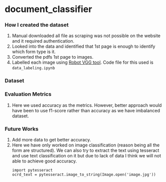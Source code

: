 # document_classifier

### How I created the dataset

1. Manual downloaded all file as scraping was not possible on the website and it required authentication.
2. Looked into the data and identified that 1st page is enough to identify which form type is it.
3. Converted the pdfs 1st page to images.
4. Labelled each image using [Robot VGG tool](https://www.robots.ox.ac.uk/~vgg/software/via/via.html). Code file for this used is ```data_labeling.ipynb```


### Dataset 




### Evaluation Metrics

1. Here we used accuracy as the metrics. However, better approach would have been to use f1-score rather than accuracy as we have imbalanced dataset.

### Future Works

1. Add more data to get better accuracy.
2. Here we have only worked on image classification (reason being all the form are structured). We can also try to extract the text using tesseract and use text classification on it but due to lack of data I think we will not able to achieve good accuracy. 
   ```
   import pytesseract
   ocrd_text = pytesseract.image_to_string(Image.open('image.jpg'))
   ```

   
